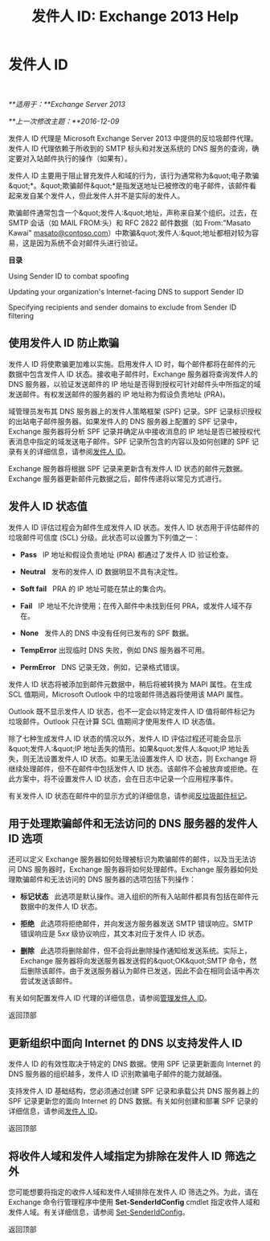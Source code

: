 ﻿---
title: '发件人 ID: Exchange 2013 Help'
TOCTitle: 发件人 ID
ms:assetid: 0f628f83-df8c-43fb-bf49-7aaa9ec69ab1
ms:mtpsurl: https://technet.microsoft.com/zh-cn/library/Aa996295(v=EXCHG.150)
ms:contentKeyID: 50489919
ms.date: 05/21/2018
mtps_version: v=EXCHG.150
ms.translationtype: MT
---

# 发件人 ID

 

_**适用于：**Exchange Server 2013_

_**上一次修改主题：**2016-12-09_

发件人 ID 代理是 Microsoft Exchange Server 2013 中提供的反垃圾邮件代理。发件人 ID 代理依赖于所收到的 SMTP 标头和对发送系统的 DNS 服务的查询，确定要对入站邮件执行的操作（如果有）。

发件人 ID 主要用于阻止冒充发件人和域的行为，该行为通常称为\&quot;电子欺骗\&quot;*。\&quot;欺骗邮件\&quot;*是指发送地址已被修改的电子邮件，该邮件看起来发自某个发件人，但此发件人并不是实际的发件人。

欺骗邮件通常包含一个\&quot;发件人:\&quot;地址，声称来自某个组织。过去，在 SMTP 会话（如 MAIL FROM:头）和 RFC 2822 邮件数据（如 From:"Masato Kawai" masato@contoso.com）中欺骗\&quot;发件人:\&quot;地址都相对较为容易，这是因为系统不会对邮件头进行验证。

**目录**

Using Sender ID to combat spoofing

Updating your organization's Internet-facing DNS to support Sender ID

Specifying recipients and sender domains to exclude from Sender ID filtering

## 使用发件人 ID 防止欺骗

发件人 ID 将使欺骗更加难以实施。启用发件人 ID 时，每个邮件都将在邮件的元数据中包含发件人 ID 状态。接收电子邮件时，Exchange 服务器将查询发件人的 DNS 服务器，以验证发送邮件的 IP 地址是否得到授权可针对邮件头中所指定的域发送邮件。有权发送邮件的服务器的 IP 地址称为假设负责地址 (PRA)。

域管理员发布其 DNS 服务器上的发件人策略框架 (SPF) 记录。SPF 记录标识授权的出站电子邮件服务器。如果发件人的 DNS 服务器上配置的 SPF 记录中，Exchange 服务器将分析 SPF 记录并确定从中接收消息的 IP 地址是否已被授权代表消息中指定的域发送电子邮件。SPF 记录所包含的内容以及如何创建的 SPF 记录有关的详细信息，请参阅[发件人 ID](https://go.microsoft.com/fwlink/p/?linkid=50977)。

Exchange 服务器将根据 SPF 记录来更新含有发件人 ID 状态的邮件元数据。Exchange 服务器更新邮件元数据之后，邮件传递将以常见方式进行。

## 发件人 ID 状态值

发件人 ID 评估过程会为邮件生成发件人 ID 状态。发件人 ID 状态用于评估邮件的垃圾邮件可信度 (SCL) 分级。此状态可以设置为下列值之一：

  - **Pass**   IP 地址和假设负责地址 (PRA) 都通过了发件人 ID 验证检查。

  - **Neutral**   发布的发件人 ID 数据明显不具有决定性。

  - **Soft fail**   PRA 的 IP 地址可能在禁止的集合内。

  - **Fail**   IP 地址不允许使用；在传入邮件中未找到任何 PRA，或发件人域不存在。

  - **None**   发件人的 DNS 中没有任何已发布的 SPF 数据。

  - **TempError** 出现临时 DNS 失败，例如 DNS 服务器不可用。

  - **PermError**   DNS 记录无效，例如，记录格式错误。

发件人 ID 状态将被添加到邮件元数据中，稍后将被转换为 MAPI 属性。在生成 SCL 值期间，Microsoft Outlook 中的垃圾邮件筛选器将使用该 MAPI 属性。

Outlook 既不显示发件人 ID 状态，也不一定会以特定发件人 ID 值将邮件标记为垃圾邮件。Outlook 只在计算 SCL 值期间才使用发件人 ID 状态值。

除了七种生成发件人 ID 状态的情况以外，发件人 ID 评估过程还可能会显示\&quot;发件人:\&quot;IP 地址丢失的情形。如果\&quot;发件人:\&quot;IP 地址丢失，则无法设置发件人 ID 状态。如果无法设置发件人 ID 状态，则 Exchange 将继续处理邮件，但不在邮件中包括发件人 ID 状态。该邮件不会被放弃或拒绝。在此方案中，将不设置发件人 ID 状态，会在日志中记录一个应用程序事件。

有关发件人 ID 状态在邮件中的显示方式的详细信息，请参阅[反垃圾邮件标记](anti-spam-stamps-exchange-2013-help.md)。

## 用于处理欺骗邮件和无法访问的 DNS 服务器的发件人 ID 选项

还可以定义 Exchange 服务器如何处理被标识为欺骗邮件的邮件，以及当无法访问 DNS 服务器时，Exchange 服务器将如何处理邮件。Exchange 服务器如何处理欺骗邮件和无法访问的 DNS 服务器的选项包括下列操作：

  - **标记状态**   此选项是默认操作。进入组织的所有入站邮件都具有包括在邮件元数据中的发件人 ID 状态。

  - **拒绝**   此选项将拒绝邮件，并向发送方服务器发送 SMTP 错误响应。SMTP 错误响应是 5*xx* 级协议响应，其文本对应于发件人 ID 状态。

  - **删除**   此选项将删除邮件，但不会将此删除操作通知给发送系统。实际上，Exchange 服务器将向发送服务器发送假的\&quot;OK\&quot;SMTP 命令，然后删除该邮件。由于发送服务器认为邮件已发送，因此不会在相同会话中再次尝试发送该邮件。

有关如何配置发件人 ID 代理的详细信息，请参阅[管理发件人 ID](manage-sender-id-exchange-2013-help.md)。

返回顶部

## 更新组织中面向 Internet 的 DNS 以支持发件人 ID

发件人 ID 的有效性取决于特定的 DNS 数据。使用 SPF 记录更新面向 Internet 的 DNS 服务器的组织越多，发件人 ID 识别欺骗电子邮件的能力就越强。

支持发件人 ID 基础结构，您必须通过创建 SPF 记录和承载公共 DNS 服务器上的 SPF 记录更新您的面向 Internet 的 DNS 数据。有关如何创建和部署 SPF 记录的详细信息，请参阅[发件人 ID](https://go.microsoft.com/fwlink/p/?linkid=50977)。

返回顶部

## 将收件人域和发件人域指定为排除在发件人 ID 筛选之外

您可能想要将指定的收件人域和发件人域排除在发件人 ID 筛选之外。为此，请在 Exchange 命令行管理程序中使用 **Set-SenderIdConfig** cmdlet 指定收件人域和发件人域。有关详细信息，请参阅 [Set-SenderIdConfig](https://technet.microsoft.com/zh-cn/library/aa998859\(v=exchg.150\))。

返回顶部


